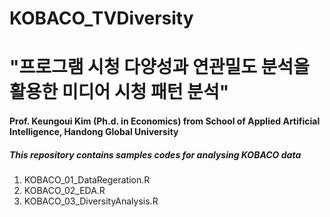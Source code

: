 # KOBACO_TVDiversity
# "프로그램 시청 다양성과 연관밀도 분석을 활용한 미디어 시청 패턴 분석"
#### Prof. Keungoui Kim (Ph.d. in Economics) from School of Applied Artificial Intelligence, Handong Global University 

##### This repository contains samples codes for analysing KOBACO data

1. KOBACO_01_DataRegeration.R
2. KOBACO_02_EDA.R
3. KOBACO_03_DiversityAnalysis.R

